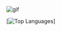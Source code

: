 ![gif](https://giffiles.alphacoders.com/822/8223.gif)

[![Top Languages](https://github-readme-stats.vercel.app/api/top-langs/?username=codelust)]
